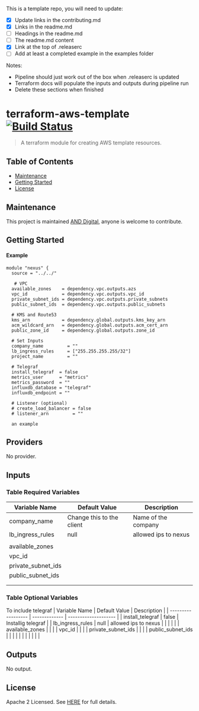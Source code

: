 This is a template repo, you will need to update:

- [x] Update links in the contributing.md
- [x] Links in the readme.md
- [ ] Headings in the readme.md
- [ ] The readme.md content
- [x] Link at the top of .releaserc
- [ ] Add at least a completed example in the examples folder

Notes:
- Pipeline should just work out of the box when .releaserc is updated
- Terraform docs will populate the inputs and outputs during pipeline run 
- Delete these sections when finished 

# terraform-aws-template [![Build Status](https://github.com/and-digital/terraform-aws-template/workflows/build/badge.svg)](https://github.com/and-digital-cloud/terraform-aws-template)

> A terraform module for creating AWS template resources.

## Table of Contents

- [Maintenance](#maintenance)
- [Getting Started](#getting-started)
- [License](#license)

## Maintenance

This project is maintained [AND Digital](https://github.com/and-digital-cloud), anyone is welcome to contribute.

## Getting Started

#### Example


```
module "nexus" {
  source = "../../"

   # VPC
  available_zones    = dependency.vpc.outputs.azs
  vpc_id             = dependency.vpc.outputs.vpc_id
  private_subnet_ids = dependency.vpc.outputs.private_subnets
  public_subnet_ids  = dependency.vpc.outputs.public_subnets
  
  # KMS and Route53
  kms_arn            = dependency.global.outputs.kms_key_arn
  acm_wildcard_arn   = dependency.global.outputs.acm_cert_arn
  public_zone_id     = dependency.global.outputs.zone_id

  # Set Inputs
  company_name         = ""
  lb_ingress_rules     = ["255.255.255.255/32"]
  project_name         = ""

  # Telegraf
  install_telegraf  = false
  metrics_user      = "metrics"
  metrics_password  = ""
  influxdb_database = "telegraf"
  influxdb_endpoint = ""

  # Listener (optional)
  # create_load_balancer = false
  # listener_arn         = ""

  an example

```

<!--- BEGIN_TF_DOCS --->
## Providers

No provider.

## Inputs

### Table Required Variables

| Variable Name      | Default Value             | Description          |
| ------------------ | ------------------------- | -------------------- |
| company_name       | Change this to the client | Name of the company  |
| lb_ingress_rules   | null                      | allowed ips to nexus |
|                    |                           |                      |
| available_zones    |                           |                      |
| vpc_id             |                           |                      |
| private_subnet_ids |                           |                      |
| public_subnet_ids  |                           |                      |
|                    |                           |                      |
|                    |                           |                      |

### Table Optional Variables

To include telegraf
| Variable Name      | Default Value | Description          |
| ------------------ | ------------- | -------------------- |
| install_telegraf   | false         | Installig telegraf  |
| lb_ingress_rules   | null          | allowed ips to nexus |
|                    |               |                      |
| available_zones    |               |                      |
| vpc_id             |               |                      |
| private_subnet_ids |               |                      |
| public_subnet_ids  |               |                      |
|                    |               |                      |
|                    |               |                      |

## Outputs

No output.
<!--- END_TF_DOCS --->

## License

Apache 2 Licensed. See [HERE](https://github.com/and-digital-cloud/terraform-aws-nexus/blob/master/LICENSE) for full details.